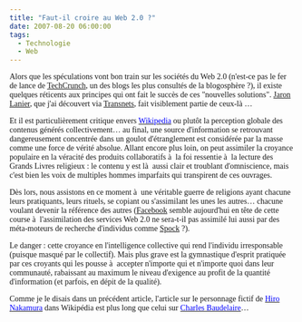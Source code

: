 ```yaml
---
title: "Faut-il croire au Web 2.0 ?"
date: 2007-08-20 06:00:00
tags:
  - Technologie
  - Web
---
```


<font face="Calibri">

</font>

<font face="Calibri">Alors que les spéculations vont bon train sur les sociétés du Web 2.0 (n'est-ce pas le fer de lance de [TechCrunch](http://techcrunch.com/europe/), un des blogs les plus consultés de la blogosphère&nbsp;?), il existe quelques réticents aux principes qui ont fait le succès de ces "nouvelles solutions". </font>[<font face="Calibri">Jaron Lanier</font>](http://edge.org/3rd_culture/lanier06/lanier06_index.html)<font face="Calibri">, que j'ai découvert via </font>[<font face="Calibri">Transnets</font>](http://pisani.blog.lemonde.fr/2007/08/16/contre-web2-jaron-lanier/)<font face="Calibri">, fait visiblement partie de ceux-là …</font>

<font face="Calibri">Et il est particulièrement critique envers </font>[<font color="#0000ff" face="Calibri">Wikipedia</font>](http://www.wikipedia.fr/)<font face="Calibri"> ou plutôt la perception globale des contenus générés collectivement… au final, une source d'information se retrouvant dangereusement concentrée dans un goulot d'étranglement est considérée par la masse comme une force de vérité absolue. Allant encore plus loin, on peut assimiler la croyance populaire en la véracité des produits collaboratifs à  la foi ressentie à  la lecture des Grands Livres religieux&nbsp;: le contenu y est là  aussi clair et troublant d'omniscience, mais c'est bien les voix de multiples hommes imparfaits qui transpirent de ces ouvrages.</font>

<font face="Calibri">Dès lors, nous assistons en ce moment à  une véritable guerre de religions ayant chacune leurs pratiquants, leurs rituels, se copiant ou s'assimilant les unes les autres… chacune voulant devenir la référence des autres (</font>[<font face="Calibri">Facebook</font>](http://www.facebook.com/)<font face="Calibri"> semble aujourd'hui en tête de cette course à  l'assimilation des services Web 2.0 ne sera-t-il pas assimilé lui aussi par des méta-moteurs de recherche d'individus comme </font>[<font face="Calibri">Spock</font>](http://www.zabasearch.com)<font face="Calibri">&nbsp;?).</font>

<font face="Calibri">Le danger&nbsp;: cette croyance en l'intelligence collective qui rend l'individu irresponsable (puisque masqué par le collectif). Mais plus grave est la gymnastique d'esprit pratiquée par ces croyants qui les pousse à  accepter n'importe qui et n'importe quoi dans leur communauté, rabaissant au maximum le niveau d'exigence au profit de la quantité d'information (et parfois, en dépit de la qualité).</font>

<font face="Calibri">Comme je le disais dans un précédent article, l'article sur le personnage fictif de </font>[<font color="#0000ff" face="Calibri">Hiro Nakamura</font>](http://en.wikipedia.org/wiki/Hiro_Nakamura)<font face="Calibri"> dans Wikipédia est plus long que celui sur </font>[<font color="#0000ff" face="Calibri">Charles Baudelaire</font>](http://fr.wikipedia.org/wiki/Charles_Baudelaire)<font face="Calibri">…</font>
